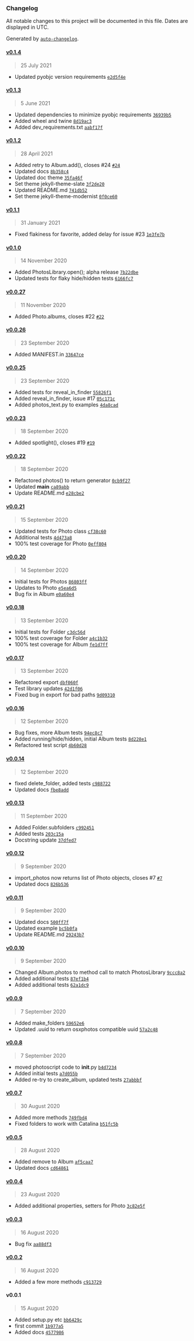 ### Changelog

All notable changes to this project will be documented in this file. Dates are displayed in UTC.

Generated by [`auto-changelog`](https://github.com/CookPete/auto-changelog).

#### [v0.1.4](https://github.com/RhetTbull/PhotoScript/compare/v0.1.3...v0.1.4)

> 25 July 2021

- Updated pyobjc version requirements [`e2d5f4e`](https://github.com/RhetTbull/PhotoScript/commit/e2d5f4e31bb283f1119f8f0bfdbeba585c9e5924)

#### [v0.1.3](https://github.com/RhetTbull/PhotoScript/compare/v0.1.2...v0.1.3)

> 5 June 2021

- Updated dependencies to minimize pyobjc requirements [`36939b5`](https://github.com/RhetTbull/PhotoScript/commit/36939b598b5bea0263d9073a63425e9a9804ca0f)
- Added wheel and twine [`8d19ac3`](https://github.com/RhetTbull/PhotoScript/commit/8d19ac38637786c88ecda1fa373da40fcb85c250)
- Added dev_requirements.txt [`aabf17f`](https://github.com/RhetTbull/PhotoScript/commit/aabf17fce5008f709e3b2e17cf601703fe13704e)

#### [v0.1.2](https://github.com/RhetTbull/PhotoScript/compare/v0.1.1...v0.1.2)

> 28 April 2021

- Added retry to Album.add(), closes #24 [`#24`](https://github.com/RhetTbull/PhotoScript/issues/24)
- Updated docs [`8b358c4`](https://github.com/RhetTbull/PhotoScript/commit/8b358c421e31f4e4ec9ade55e5b87829b30402dc)
- Updated doc theme [`35fa46f`](https://github.com/RhetTbull/PhotoScript/commit/35fa46f0b08ff508dfbd076c93069026ccfbed9a)
- Set theme jekyll-theme-slate [`3f2de20`](https://github.com/RhetTbull/PhotoScript/commit/3f2de209906a4309653c2ceb72c8bcdd8dc56f1b)
- Updated README.md [`741db52`](https://github.com/RhetTbull/PhotoScript/commit/741db52dbe107f5715f3f265bf9cfb8a1a2b9ab8)
- Set theme jekyll-theme-modernist [`0f0ce60`](https://github.com/RhetTbull/PhotoScript/commit/0f0ce6071d9ff24c3ffcd4ed5080c882e5797d72)

#### [v0.1.1](https://github.com/RhetTbull/PhotoScript/compare/v0.1.0...v0.1.1)

> 31 January 2021

- Fixed flakiness for favorite, added delay for issue #23 [`1e3fe7b`](https://github.com/RhetTbull/PhotoScript/commit/1e3fe7b45ad75a8652654e253fbcbd82778db8ec)

#### [v0.1.0](https://github.com/RhetTbull/PhotoScript/compare/v0.0.27...v0.1.0)

> 14 November 2020

- Added PhotosLibrary.open(); alpha release [`7b22dbe`](https://github.com/RhetTbull/PhotoScript/commit/7b22dbe287db4dce10610827f040bb0692428da3)
- Updated tests for flaky hide/hidden tests [`6166fc7`](https://github.com/RhetTbull/PhotoScript/commit/6166fc713d9324f19785d83d25175601d3da49fc)

#### [v0.0.27](https://github.com/RhetTbull/PhotoScript/compare/v0.0.26...v0.0.27)

> 11 November 2020

- Added Photo.albums, closes #22 [`#22`](https://github.com/RhetTbull/PhotoScript/issues/22)

#### [v0.0.26](https://github.com/RhetTbull/PhotoScript/compare/v0.0.25...v0.0.26)

> 23 September 2020

- Added MANIFEST.in [`33647ce`](https://github.com/RhetTbull/PhotoScript/commit/33647ce7cb735276dd3dd73e2c3b2572bee5aac6)

#### [v0.0.25](https://github.com/RhetTbull/PhotoScript/compare/v0.0.23...v0.0.25)

> 23 September 2020

- Added tests for reveal_in_finder [`55826f1`](https://github.com/RhetTbull/PhotoScript/commit/55826f1058e097db8d77d36f61d412c98c5aa5d7)
- Added reveal_in_finder, issue #17 [`05c171c`](https://github.com/RhetTbull/PhotoScript/commit/05c171c8d46bdbe9c94e01f6b4f9be5f3425deab)
- Added photos_text.py to examples [`4da8cad`](https://github.com/RhetTbull/PhotoScript/commit/4da8cad837f81ba1926b26020041d692adbfffe2)

#### [v0.0.23](https://github.com/RhetTbull/PhotoScript/compare/v0.0.22...v0.0.23)

> 18 September 2020

- Added spotlight(), closes #19 [`#19`](https://github.com/RhetTbull/PhotoScript/issues/19)

#### [v0.0.22](https://github.com/RhetTbull/PhotoScript/compare/v0.0.21...v0.0.22)

> 18 September 2020

- Refactored photos() to return generator [`0cb9f27`](https://github.com/RhetTbull/PhotoScript/commit/0cb9f27068c7a4ba2e8949c6f095eb931b421f6c)
- Updated __main__ [`ca89abb`](https://github.com/RhetTbull/PhotoScript/commit/ca89abbb7cd6cf782074dbf2286a2e9647b35b1f)
- Update README.md [`e28cbe2`](https://github.com/RhetTbull/PhotoScript/commit/e28cbe22d08f845959e4e782f239b77465281202)

#### [v0.0.21](https://github.com/RhetTbull/PhotoScript/compare/v0.0.20...v0.0.21)

> 15 September 2020

- Updated tests for Photo class [`cf38c60`](https://github.com/RhetTbull/PhotoScript/commit/cf38c608a3604f4fa85c3ef9000f21c78c81d130)
- Additional tests [`4d473a8`](https://github.com/RhetTbull/PhotoScript/commit/4d473a83f1ed16cea9ceb09789521c2768bed2e6)
- 100% test coverage for Photo [`0eff804`](https://github.com/RhetTbull/PhotoScript/commit/0eff804a8450ef0e8561e2c0d31a69718e7cd4e1)

#### [v0.0.20](https://github.com/RhetTbull/PhotoScript/compare/v0.0.18...v0.0.20)

> 14 September 2020

- Initial tests for Photos [`86803ff`](https://github.com/RhetTbull/PhotoScript/commit/86803ff151cdcffa10e0572d2f61e561055a901c)
- Updates to Photo [`e5ea6d5`](https://github.com/RhetTbull/PhotoScript/commit/e5ea6d56eba5505d52cc35b97bb1556a0327174f)
- Bug fix in Album [`e0a60e4`](https://github.com/RhetTbull/PhotoScript/commit/e0a60e42fc8593fa7043ae9e09a3ac5f7a3a53e5)

#### [v0.0.18](https://github.com/RhetTbull/PhotoScript/compare/v0.0.17...v0.0.18)

> 13 September 2020

- Initial tests for Folder [`c3dc56d`](https://github.com/RhetTbull/PhotoScript/commit/c3dc56d0c18da370477b3d03f1aee7c1b6df1613)
- 100% test coverage for Folder [`a4c1b32`](https://github.com/RhetTbull/PhotoScript/commit/a4c1b3217ad5cab3b746f5cae43f7b9c148a371b)
- 100% test coverage for Album [`fe1d7ff`](https://github.com/RhetTbull/PhotoScript/commit/fe1d7ffc10f9b0409fbbaed0db9a497eae56ee32)

#### [v0.0.17](https://github.com/RhetTbull/PhotoScript/compare/v0.0.16...v0.0.17)

> 13 September 2020

- Refactored export [`dbf060f`](https://github.com/RhetTbull/PhotoScript/commit/dbf060f5c7a2eee4493ff3db75e50eec73fbc18c)
- Test library updates [`42d1f06`](https://github.com/RhetTbull/PhotoScript/commit/42d1f067daedd2f3d82feb31674292cea7a85da4)
- Fixed bug in export for bad paths [`9d09310`](https://github.com/RhetTbull/PhotoScript/commit/9d09310ba8a70740261beaa600d030721fa4408b)

#### [v0.0.16](https://github.com/RhetTbull/PhotoScript/compare/v0.0.14...v0.0.16)

> 12 September 2020

- Bug fixes, more Album tests [`94ec8c7`](https://github.com/RhetTbull/PhotoScript/commit/94ec8c796da43949d39648b671339f739d8ba54f)
- Added running/hide/hidden, initial Album tests [`8d228e1`](https://github.com/RhetTbull/PhotoScript/commit/8d228e195dcb1eb5225d0bdfdb680d40c8751407)
- Refactored test script [`4b60d28`](https://github.com/RhetTbull/PhotoScript/commit/4b60d28b477e48279d4af8e95129f3749c0b62b4)

#### [v0.0.14](https://github.com/RhetTbull/PhotoScript/compare/v0.0.13...v0.0.14)

> 12 September 2020

- fixed delete_folder, added tests [`c988722`](https://github.com/RhetTbull/PhotoScript/commit/c988722d2ec2a2f7cd01c714d7e25aa237a837b4)
- Updated docs [`fbe8add`](https://github.com/RhetTbull/PhotoScript/commit/fbe8add6412711e805d47091fcbe15544cc566f7)

#### [v0.0.13](https://github.com/RhetTbull/PhotoScript/compare/v0.0.12...v0.0.13)

> 11 September 2020

- Added Folder.subfolders [`c992451`](https://github.com/RhetTbull/PhotoScript/commit/c992451e2ea2901288671935a14d10e02eda61cb)
- Added tests [`203c15a`](https://github.com/RhetTbull/PhotoScript/commit/203c15adefcd5d8d76a087f5d4b53b9e0246ad9d)
- Docstring update [`37dfed7`](https://github.com/RhetTbull/PhotoScript/commit/37dfed7a78cdf9bf96794bef6beb3ec2cb39e7f9)

#### [v0.0.12](https://github.com/RhetTbull/PhotoScript/compare/v0.0.11...v0.0.12)

> 9 September 2020

- import_photos now returns list of Photo objects, closes #7 [`#7`](https://github.com/RhetTbull/PhotoScript/issues/7)
- Updated docs [`826b536`](https://github.com/RhetTbull/PhotoScript/commit/826b536b01de14fef8c0b42b1e07d5e7dbb18e8f)

#### [v0.0.11](https://github.com/RhetTbull/PhotoScript/compare/v0.0.10...v0.0.11)

> 9 September 2020

- Updated docs [`500ff7f`](https://github.com/RhetTbull/PhotoScript/commit/500ff7fcdad2051cc4ff6134c1185155869154c0)
- Updated example [`bc5b0fa`](https://github.com/RhetTbull/PhotoScript/commit/bc5b0fa30db246b2ede80ca40a0a1ee3516f6ba4)
- Update README.md [`29243b7`](https://github.com/RhetTbull/PhotoScript/commit/29243b70c0f6fba043b4f10f44500b6c53c594a7)

#### [v0.0.10](https://github.com/RhetTbull/PhotoScript/compare/v0.0.9...v0.0.10)

> 9 September 2020

- Changed Album.photos to method call to match PhotosLibrary [`9ccc8a2`](https://github.com/RhetTbull/PhotoScript/commit/9ccc8a2570d1080f8321ac87b7d9e3692618939a)
- Added additional tests [`87ef1b4`](https://github.com/RhetTbull/PhotoScript/commit/87ef1b45a9c58dbfa0a11d6f8842d691c151a4a9)
- Added additional tests [`62a1dc9`](https://github.com/RhetTbull/PhotoScript/commit/62a1dc91791735a6746a301f38fd26e0295b061a)

#### [v0.0.9](https://github.com/RhetTbull/PhotoScript/compare/v0.0.8...v0.0.9)

> 7 September 2020

- Added make_folders [`59652e6`](https://github.com/RhetTbull/PhotoScript/commit/59652e6e1f66290c0a65659056468a0dd09eb55b)
- Updated .uuid to return osxphotos compatible uuid [`57a2c48`](https://github.com/RhetTbull/PhotoScript/commit/57a2c4826b9788d322bc96ee943d64ab66fd9b87)

#### [v0.0.8](https://github.com/RhetTbull/PhotoScript/compare/v0.0.7...v0.0.8)

> 7 September 2020

- moved photoscript code to __init__.py [`b4d7234`](https://github.com/RhetTbull/PhotoScript/commit/b4d72347855d012d08ca98503d26770aef8bf3f1)
- Added initial tests [`a7d055b`](https://github.com/RhetTbull/PhotoScript/commit/a7d055b85e3b9b71b91892c998e4b88218de655d)
- Added re-try to create_album, updated tests [`27abbbf`](https://github.com/RhetTbull/PhotoScript/commit/27abbbf70a33cc46b4e08af3ba863c8406f968e2)

#### [v0.0.7](https://github.com/RhetTbull/PhotoScript/compare/v0.0.5...v0.0.7)

> 30 August 2020

- Added more methods [`749fbd4`](https://github.com/RhetTbull/PhotoScript/commit/749fbd4c8feb24bd6bed605c498522f5184f6cbc)
- Fixed folders to work with Catalina [`b51fc5b`](https://github.com/RhetTbull/PhotoScript/commit/b51fc5ba7c133bedaa5a26df7b41dd50c4a3a992)

#### [v0.0.5](https://github.com/RhetTbull/PhotoScript/compare/v0.0.4...v0.0.5)

> 28 August 2020

- Added remove to Album [`af5caa7`](https://github.com/RhetTbull/PhotoScript/commit/af5caa7332e82734e4fd395ee0f92e945bb06a8d)
- Updated docs [`cd64861`](https://github.com/RhetTbull/PhotoScript/commit/cd648611ba456e2c73d87542ba6719e691ed3504)

#### [v0.0.4](https://github.com/RhetTbull/PhotoScript/compare/v0.0.3...v0.0.4)

> 23 August 2020

- Added additional properties, setters for Photo [`3c82e5f`](https://github.com/RhetTbull/PhotoScript/commit/3c82e5f50dd9aca41747374eceaef790d493a38f)

#### [v0.0.3](https://github.com/RhetTbull/PhotoScript/compare/v0.0.2...v0.0.3)

> 16 August 2020

- Bug fix [`aa88df3`](https://github.com/RhetTbull/PhotoScript/commit/aa88df3f6df4b2f75c4c816e09bbd68b39b26e28)

#### [v0.0.2](https://github.com/RhetTbull/PhotoScript/compare/v0.0.1...v0.0.2)

> 16 August 2020

- Added a few more methods [`c913729`](https://github.com/RhetTbull/PhotoScript/commit/c913729682e83f2693d9a8f650dc81a3158dbdd8)

#### v0.0.1

> 15 August 2020

- Added setup.py etc [`bb6429c`](https://github.com/RhetTbull/PhotoScript/commit/bb6429c01c2caae57f64219bda47648d646559e4)
- first commit [`1b977a5`](https://github.com/RhetTbull/PhotoScript/commit/1b977a50f66c8b4b856da2dc3baa08272039f9ff)
- Added docs [`4577986`](https://github.com/RhetTbull/PhotoScript/commit/4577986dedd5a2a4bbdb1c11aa45639c6395de98)
